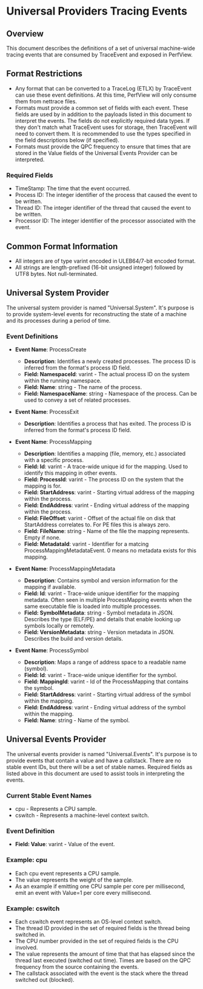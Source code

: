 # Universal Providers Tracing Events

## Overview
This document describes the definitions of a set of universal machine-wide tracing events that are consumed by TraceEvent and exposed in PerfView.

## Format Restrictions
 - Any format that can be converted to a TraceLog (ETLX) by TraceEvent can use these event definitions.  At this time, PerfView will only consume them from nettrace files.
 - Formats must provide a common set of fields with each event.  These fields are used by in addition to the payloads listed in this document to interpret the events.  The fields do not explicitly required data types.  If they don't match what TraceEvent uses for storage, then TraceEvent will need to convert them.  It is recommended to use the types specified in the field descriptions below (if specified).
 - Formats must provide the QPC frequency to ensure that times that are stored in the Value fields of the Universal Events Provider can be interpreted.

### Required Fields
 - TimeStamp: The time that the event occurred.
 - Process ID: The integer identifier of the process that caused the event to be written.
 - Thread ID: The integer identifier of the thread that caused the event to be written.
 - Processor ID: The integer identifier of the processor associated with the event.

## Common Format Information
 - All integers are of type varint encoded in ULEB64/7-bit encoded format.
 - All strings are length-prefixed (16-bit unsigned integer) followed by UTF8 bytes.  Not null-terminated.

## Universal System Provider
The universal system provider is named "Universal.System". It's purpose is to provide system-level events for reconstructing the state of a machine and its processes during a period of time.

### Event Definitions
- **Event Name**: ProcessCreate
    - **Description**: Identifies a newly created processes. The process ID is inferred from the format's process ID field.
    - **Field: NamespaceId**: varint - The actual process ID on the system within the running namespace.
    - **Field: Name**: string - The name of the process.
    - **Field: NamespaceName**: string - Namespace of the process. Can be used to convey a set of related processes.

- **Event Name**: ProcessExit
    - **Description**: Identifies a process that has exited. The process ID is inferred from the format's process ID field.

- **Event Name**: ProcessMapping
    - **Description**: Identifies a mapping (file, memory, etc.) associated with a specific process.
    - **Field: Id**: varint - A trace-wide unique id for the mapping.  Used to identify this mapping in other events.
    - **Field: ProcessId**: varint - The process ID on the system that the mapping is for.
    - **Field: StartAddress**: varint - Starting virtual address of the mapping within the process.
    - **Field: EndAddress**: varint - Ending virtual address of the mapping within the process.
    - **Field: FileOffset**: varint - Offset of the actual file on disk that StartAddress correlates to.  For PE files this is always zero.
    - **Field: FileName**: string - Name of the file the mapping represents.  Empty if none.
    - **Field: MetadataId**: varint - Identifier for a matcing ProcessMappingMetadataEvent.  0 means no metadata exists for this mapping.

- **Event Name**: ProcessMappingMetadata
    - **Description**: Contains symbol and version information for the mapping if available.
    - **Field: Id**: varint - Trace-wide unique identifier for the mapping metadata. Often seen in multiple ProcessMapping events when the same executable file is loaded into multiple processes.
    - **Field: SymbolMetadata**: string - Symbol metadata in JSON.  Describes the type (ELF/PE) and details that enable looking up symbols locally or remotely.
    - **Field: VersionMetadata**: string - Version metadata in JSON.  Describes the build and version details.

- **Event Name**: ProcessSymbol
    - **Description**: Maps a range of address space to a readable name (symbol).
    - **Field: Id**: varint - Trace-wide unique identifier for the symbol.
    - **Field: MappingId**: varint - Id of the ProcessMapping that contains the symbol.
    - **Field: StartAddress**: varint - Starting virtual address of the symbol within the mapping.
    - **Field: EndAddress**: varint - Ending virtual address of the symbol within the mapping.
    - **Field: Name**: string - Name of the symbol.

## Universal Events Provider
The universal events provider is named "Universal.Events". It's purpose is to provide events that contain a value and have a callstack. There are no stable event IDs, but there will be a set of stable names.  Required fields as listed above in this document are used to assist tools in interpreting the events.

### Current Stable Event Names
 - cpu - Represents a CPU sample.
 - cswitch - Represents a machine-level context switch.

### Event Definition
 - **Field: Value**: varint - Value of the event.

### Example: cpu
 - Each cpu event represents a CPU sample.
 - The value represents the weight of the sample.
 - As an example if emitting one CPU sample per core per millisecond, emit an event with Value=1 per core every millisecond.

### Example: cswitch
 - Each cswitch event represents an OS-level context switch.
 - The thread ID provided in the set of required fields is the thread being switched in.
 - The CPU number provided in the set of required fields is the CPU involved.
 - The value represents the amount of time that that has elapsed since the thread last executed (switched out time).  Times are based on the QPC frequency from the source containing the events.
 - The callstack associated with the event is the stack where the thread switched out (blocked).